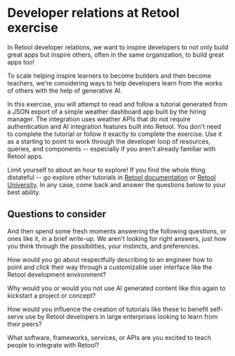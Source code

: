 # Developer relations at Retool exercise

In Retool developer relations, we want to inspire developers to not only build great apps but inspire others, often in the same organization, to build great apps too!

To scale helping inspire learners to become builders and then become teachers, we're considering ways to help developers learn from the works of others with the help of generative AI.

In this exercise, you will attempt to read and follow a tutorial generated from a JSON export of a simple weather dashboard app built by the hiring manager. The integration uses weather APIs that do not require authentication and AI integration features built into Retool. You don't need to complete the tutorial or follow it exactly to complete the exercise. Use it as a starting to point to work through the developer loop of resources, queries, and components -- especially if you aren't already familiar with Retool apps.

Limit yourself to about an hour to explore! If you find the whole thing distateful -- go explore other tutorials in [Retool documentation](https://docs.retool.com/) or [Retool University](https://university.retool.com/). In any case, come back and answer the questions below to your best ability.

## Questions to consider

And then spend some fresh moments answering the following questions, or ones like it, in a brief write-up. We aren't looking for right answers, just how you think through the possibilities, your instincts, and preferences.

How would you go about respectfully describing to an engineer how to point and click their way through a customizable user interface like the Retool development environment?

Why would you or would you not use AI generated content like this again to kickstart a project or concept?

How would you influence the creation of tutorials like these to benefit self-serve use by Retool developers in large enterprises looking to learn from their peers?

What software, frameworks, services, or APIs are you excited to teach people to integrate with Retool?
